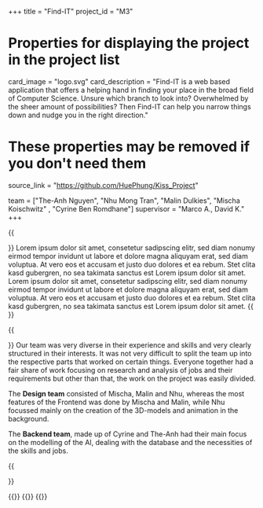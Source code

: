 +++
title = "Find-IT"
project_id = "M3"

# Properties for displaying the project in the project list
card_image = "logo.svg"
card_description = "Find-IT is a web based application that offers a helping hand in finding your place in the broad field of Computer Science. Unsure which branch to look into? Overwhelmed by the sheer amount of possibilities? Then Find-IT can help you narrow things down and nudge you in the right direction."


# These properties may be removed if you don't need them
source_link = "https://github.com/HuePhung/Kiss_Project"

team = ["The-Anh Nguyen", "Nhu Mong Tran", "Malin Dulkies", "Mischa Koischwitz" , "Cyrine Ben Romdhane"]
supervisor = "Marco A., David K."
+++

<!-- TODO: Add video      -->
<!-- {{<mediathek id="9a515dbdd99e6b17d8a21d87d5fcd3cb" >}} -->


<!-- TODO: Add Image
{{<image src="headerindex.png" alt="Mockup" >}} -->
{{<section title="Our Goals">}}
Lorem ipsum dolor sit amet, consetetur sadipscing elitr, sed diam nonumy eirmod tempor invidunt ut labore et dolore magna aliquyam erat, sed diam voluptua. At vero eos et accusam et justo duo dolores et ea rebum. Stet clita kasd gubergren, no sea takimata sanctus est Lorem ipsum dolor sit amet. Lorem ipsum dolor sit amet, consetetur sadipscing elitr, sed diam nonumy eirmod tempor invidunt ut labore et dolore magna aliquyam erat, sed diam voluptua. At vero eos et accusam et justo duo dolores et ea rebum. Stet clita kasd gubergren, no sea takimata sanctus est Lorem ipsum dolor sit amet.
{{</section>}}

<!-- {{<quote source="https://developer.mozilla.org/en-US/docs/Web/HTML/Element/blockquote" caption="me">}}
Klopf klopf! <br> Wer ist da ?<br> Niemand <br> Niemand wer? 
{{</quote>}} -->

{{<section title="The Team">}}
Our team was very diverse in their experience and skills and very clearly structured in their interests. It was not very difficult to split the team up into the respective parts that worked on certain things. Everyone together had a fair share of work focusing on research and analysis of jobs and their requirements but other than that, the work on the project was easily divided.

The **Design team** consisted of Mischa, Malin and Nhu, whereas the most features of the Frontend was done by Mischa and Malin, while Nhu focussed mainly on the creation of the 3D-models and animation in the background.

The **Backend team**, made up of Cyrine and The-Anh had their main focus on the modelling of the AI, dealing with the database and the necessities of the skills and jobs. 

{{</section >}}

{{<gallery>}}
{{<team-member image="nhu.jpg" name="Nhu Mong Tran">}}
{{</gallery>}}

